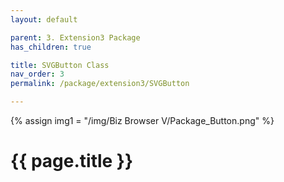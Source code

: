 ```yaml
---
layout: default

parent: 3. Extension3 Package
has_children: true

title: SVGButton Class
nav_order: 3
permalink: /package/extension3/SVGButton

---
```

{% assign img1 = "/img/Biz Browser V/Package_Button.png" %}


# {{ page.title }}
